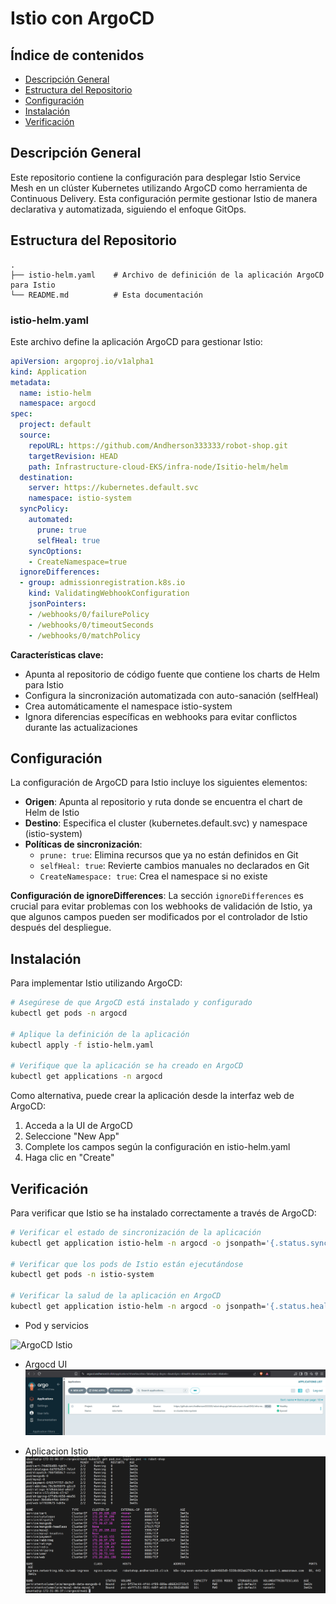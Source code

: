 # Istio con ArgoCD

## Índice de contenidos
* [Descripción General](#descripcion)
* [Estructura del Repositorio](#estructura)
* [Configuración](#configuracion)
* [Instalación](#instalacion)
* [Verificación](#verificacion)

<a name="descripcion"></a>
## Descripción General
Este repositorio contiene la configuración para desplegar Istio Service Mesh en un clúster Kubernetes utilizando ArgoCD como herramienta de Continuous Delivery. Esta configuración permite gestionar Istio de manera declarativa y automatizada, siguiendo el enfoque GitOps.

<a name="estructura"></a>
## Estructura del Repositorio
```
.
├── istio-helm.yaml    # Archivo de definición de la aplicación ArgoCD para Istio
└── README.md          # Esta documentación
```

### istio-helm.yaml
Este archivo define la aplicación ArgoCD para gestionar Istio:

```yaml
apiVersion: argoproj.io/v1alpha1
kind: Application
metadata:
  name: istio-helm
  namespace: argocd
spec:
  project: default
  source:
    repoURL: https://github.com/Andherson333333/robot-shop.git
    targetRevision: HEAD
    path: Infrastructure-cloud-EKS/infra-node/Isitio-helm/helm
  destination:
    server: https://kubernetes.default.svc
    namespace: istio-system
  syncPolicy:
    automated:
      prune: true
      selfHeal: true
    syncOptions:
    - CreateNamespace=true
  ignoreDifferences:
  - group: admissionregistration.k8s.io
    kind: ValidatingWebhookConfiguration
    jsonPointers:
    - /webhooks/0/failurePolicy
    - /webhooks/0/timeoutSeconds
    - /webhooks/0/matchPolicy
```

**Características clave:**
- Apunta al repositorio de código fuente que contiene los charts de Helm para Istio
- Configura la sincronización automatizada con auto-sanación (selfHeal)
- Crea automáticamente el namespace istio-system
- Ignora diferencias específicas en webhooks para evitar conflictos durante las actualizaciones

<a name="configuracion"></a>
## Configuración

La configuración de ArgoCD para Istio incluye los siguientes elementos:

- **Origen**: Apunta al repositorio y ruta donde se encuentra el chart de Helm de Istio
- **Destino**: Especifica el cluster (kubernetes.default.svc) y namespace (istio-system)
- **Políticas de sincronización**:
  - `prune: true`: Elimina recursos que ya no están definidos en Git
  - `selfHeal: true`: Revierte cambios manuales no declarados en Git
  - `CreateNamespace: true`: Crea el namespace si no existe

**Configuración de ignoreDifferences**:
La sección `ignoreDifferences` es crucial para evitar problemas con los webhooks de validación de Istio, ya que algunos campos pueden ser modificados por el controlador de Istio después del despliegue.

<a name="instalacion"></a>
## Instalación

Para implementar Istio utilizando ArgoCD:

```bash
# Asegúrese de que ArgoCD está instalado y configurado
kubectl get pods -n argocd

# Aplique la definición de la aplicación
kubectl apply -f istio-helm.yaml

# Verifique que la aplicación se ha creado en ArgoCD
kubectl get applications -n argocd
```

Como alternativa, puede crear la aplicación desde la interfaz web de ArgoCD:

1. Acceda a la UI de ArgoCD
2. Seleccione "New App"
3. Complete los campos según la configuración en istio-helm.yaml
4. Haga clic en "Create"

<a name="verificacion"></a>
## Verificación

Para verificar que Istio se ha instalado correctamente a través de ArgoCD:

```bash
# Verificar el estado de sincronización de la aplicación
kubectl get application istio-helm -n argocd -o jsonpath='{.status.sync.status}'

# Verificar que los pods de Istio están ejecutándose
kubectl get pods -n istio-system

# Verificar la salud de la aplicación en ArgoCD
kubectl get application istio-helm -n argocd -o jsonpath='{.status.health.status}'
```

- Pod y servicios

![ArgoCD Istio](hhttps://github.com/Andherson333333/robot-shop/blob/master/Infrastructure-cloud-EKS/infra-node/Isitio-helm/imagenes/istio-3.png)

- Argocd UI
![Arquitectura](https://github.com/Andherson333333/robot-shop/blob/master/Infrastructure-cloud-EKS/infra-node/Isitio-helm/imagenes/istio-2.png)


- Aplicacion Istio
![Recursos Istio](https://github.com/Andherson333333/robot-shop/blob/master/Infrastructure-cloud-EKS/infra-node/Isitio-helm/imagenes/robot-shop-eks-2.png)





